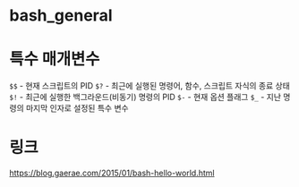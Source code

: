 # bash_general
# 특수 매개변수
`$$` - 현재 스크립트의 PID
`$?` - 최근에 실행된 명령어, 함수, 스크립트 자식의 종료 상태
`$!` - 최근에 실행한 백그라운드(비동기) 명령의 PID
`$-` - 현재 옵션 플래그
`$_` - 지난 명령의 마지막 인자로 설정된 특수 변수

# 링크
https://blog.gaerae.com/2015/01/bash-hello-world.html